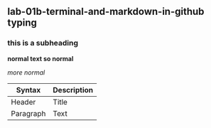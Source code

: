 ## lab-01b-terminal-and-markdown-in-github typing
### this is a subheading
**normal text so normal**

*more normal*

| Syntax | Description |
| ----------- | ----------- |
| Header | Title |
| Paragraph | Text |